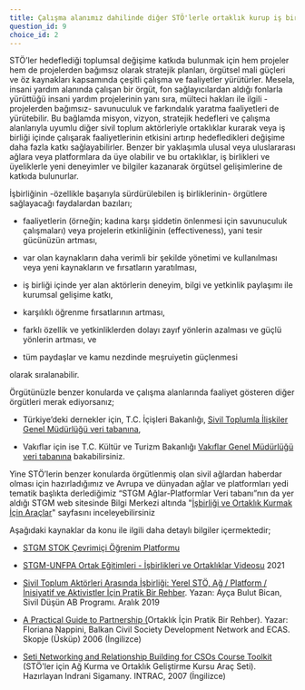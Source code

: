 ```yaml
---
title: Çalışma alanımız dahilinde diğer STÖ'lerle ortaklık kurup iş birliği içinde çalışmak istiyoruz ama nereden ve nasıl ortak bulacağımızı bilmiyoruz.
question_id: 9
choice_id: 2
---
```

STÖ’ler hedeflediği toplumsal değişime katkıda bulunmak için hem projeler hem de projelerden bağımsız olarak stratejik planları, örgütsel mali güçleri ve öz kaynakları kapsamında çeşitli çalışma ve faaliyetler yürütürler. Mesela, insani yardım alanında çalışan bir örgüt, fon sağlayıcılardan aldığı fonlarla yürüttüğü insani yardım projelerinin yanı sıra, mülteci hakları ile ilgili -projelerden bağımsız- savunuculuk ve farkındalık yaratma faaliyetleri de yürütebilir. Bu bağlamda misyon, vizyon, stratejik hedefleri ve çalışma alanlarıyla uyumlu diğer sivil toplum aktörleriyle ortaklıklar kurarak veya iş birliği içinde çalışarak faaliyetlerinin etkisini artırıp hedefledikleri değişime daha fazla katkı sağlayabilirler. Benzer bir yaklaşımla ulusal veya uluslararası ağlara veya platformlara da üye olabilir ve bu ortaklıklar, iş birlikleri ve üyeliklerle yeni deneyimler ve bilgiler kazanarak örgütsel gelişimlerine de katkıda bulunurlar.

İşbirliğinin -özellikle başarıyla sürdürülebilen iş birliklerinin- örgütlere sağlayacağı faydalardan bazıları;

- faaliyetlerin (örneğin; kadına karşı şiddetin önlenmesi için savunuculuk çalışmaları) veya projelerin etkinliğinin (effectiveness), yani tesir gücünüzün artması,

- var olan kaynakların daha verimli bir şekilde yönetimi ve kullanılması veya yeni kaynakların ve fırsatların yaratılması,

- iş birliği içinde yer alan aktörlerin deneyim, bilgi ve yetkinlik paylaşımı ile kurumsal gelişime katkı,

- karşılıklı öğrenme fırsatlarının artması,

- farklı özellik ve yetkinliklerden dolayı zayıf yönlerin azalması ve güçlü yönlerin artması, ve

- tüm paydaşlar ve kamu nezdinde meşruiyetin güçlenmesi

olarak sıralanabilir.

Örgütünüzle benzer konularda ve çalışma alanlarında faaliyet gösteren diğer örgütleri merak ediyorsanız;

- Türkiye’deki dernekler için, T.C. İçişleri Bakanlığı, [<u>Sivil Toplumla İlişkiler Genel Müdürlüğü veri tabanına</u>](https://www.siviltoplum.gov.tr/illere-ve-faaliyet-alanlarina-gore-dernekler),

- Vakıflar için ise T.C. Kültür ve Turizm Bakanlığı [<u>Vakıflar Genel Müdürlüğü veri tabanına</u>](https://www.vgm.gov.tr/vakif-sorgulama/vakif-sorgulama?Page=1) bakabilirsiniz.

Yine STÖ’lerin benzer konularda örgütlenmiş olan sivil ağlardan haberdar olması için hazırladığımız ve Avrupa ve dünyadan ağlar ve platformları yedi tematik başlıkta derlediğimiz “STGM Ağlar-Platformlar Veri tabanı”nın da yer aldığı STGM web sitesinde Bilgi Merkezi altında "[<u>İşbirliği ve Ortaklık Kurmak İçin Araçlar</u>](https://www.stgm.org.tr/isbirligi-ortaklik-kurmak-icin-araclar-0)" sayfasını inceleyebilirsiniz

Aşağıdaki kaynaklar da konu ile ilgili daha detaylı bilgiler içermektedir;

- [<u>STGM STOK Çevrimiçi Öğrenim Platformu</u>](https://www.stgm.org.tr/stok-ogrenim-platformu)

- [<u>STGM-UNFPA Ortak Eğitimleri - İşbirlikleri ve Ortaklıklar Videosu</u>](https://www.youtube.com/watch?v=vZc6WzitV-g&list=PLNNUSz3jzVL64sskDhRNadAhwPdVsD14-&index=5) 2021

- [<u>Sivil Toplum Aktörleri Arasında İşbirliği: Yerel STÖ, Ağ / Platform / İnisiyatif ve Aktivistler İçin Pratik Bir Rehber</u>](https://www.stgm.org.tr/sites/default/files/2020-09/sivil-toplum-aktorleri-arasinda-isbirligi-yerel-sto-ag-platform-inisiyatif-ve-aktivistler-icin-pratik-bir-rehber.pdf). Yazan: Ayça Bulut Bican, Sivil Düşün AB Programı. Aralık 2019

- [<u>A Practical Guide to Partnership (</u>](https://www.stgm.org.tr/sites/default/files/2020-10/a-practical-guide-to-partnership-balkan-civil-society-development-network-5d6299456a699_0.pdf)Ortaklık İçin Pratik Bir Rehber). Yazar: Floriana Nappini, Balkan Civil Society Development Network and ECAS. Skopje (Üsküp) 2006 (İngilizce)

- [<u>Seti Networking and Relationship Building for CSOs Course Toolkit</u>](https://www.stgm.org.tr/sites/default/files/2020-10/networking-and-relationship-building-for-csos_0_0.pdf) (STÖ'ler için Ağ Kurma ve Ortaklık Geliştirme Kursu Araç Seti). Hazırlayan Indrani Sigamany. INTRAC, 2007 (İngilizce)

